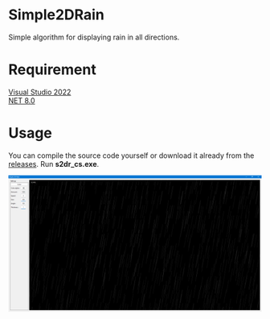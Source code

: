 # Simple2DRain
Simple algorithm for displaying rain in all directions.

# Requirement
[Visual Studio 2022](https://visualstudio.microsoft.com/ru/vs/)\
[NET 8.0](https://dotnet.microsoft.com/en-us/download/dotnet/8.0)

# Usage
You can compile the source code yourself or download it already from the [releases](https://github.com/Dae-Moon/Simple2DRain/releases/tag/Simple2DRain).
Run **s2dr_cs.exe**.

![alt text](https://github.com/Dae-Moon/Simple2DRain/blob/master/s2dr_cs/resources/window.png)